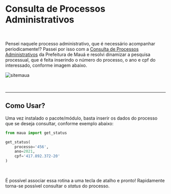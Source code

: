 # Consulta de Processos Administrativos

<br>

Pensei naquele processo administrativo, que é necessário acompanhar periodicamente!? Passei por isso com a [Consulta de Processos Administrativos](http://www.maua.sp.gov.br/eGoverno/Processo.aspx) da Prefeitura de Mauá e resolvi dinamizar a pesquisa processual, que é feita inserindo o número do processo, o ano e cpf do interessado, conforme imagem abaixo.

![sitemaua](https://i.imgur.com/VKTJkma.png)

<br>

---

## Como Usar?

Uma vez instalado o pacote/módulo, basta inserir os dados do processo que se deseja consultar, conforme exemplo abaixo:

```python
from maua import get_status

get_status(
    processo='456',
    ano=2021,
    cpf='417.892.372-20'
)
```

<br>

É possível associar essa rotina a uma tecla de atalho e pronto! Rapidamente torna-se possível consultar o _status_ do processo.
